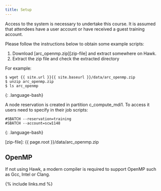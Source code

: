 ```yaml
---
title: Setup
---
```

Access to the system is necessary to undertake this course. It is assumed that attendees have a user account or have received a guest training account.

Please follow the instructions below to obtain some example scripts:

1. Download [arc_openmp.zip][zip-file] and extract somewhere on Hawk. 
2. Extract the zip file and check the extracted directory

For example:

~~~
$ wget {{ site.url }}{{ site.baseurl }}/data/arc_openmp.zip
$ unzip arc_openmp.zip
$ ls arc_openmp
~~~
{: .language-bash}

A node reservation is created in partition c_compute_mdi1. To access it users need to specify in their job scripts:
~~~
#SBATCH --reservation=training
#SBATCH --account=scw1148
~~~
{: .language-bash}

[zip-file]: {{ page.root }}/data/arc_openmp.zip

## OpenMP

If not using Hawk, a modern compiler is required to support OpenMP such as Gcc, Intel or Clang.

{% include links.md %}
